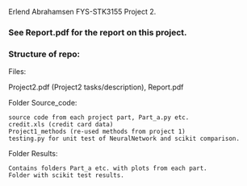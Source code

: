 Erlend Abrahamsen FYS-STK3155 Project 2.
### See Report.pdf for the report on this project. ###

### Structure of repo: ###
Files:  
  
Project2.pdf (Project2 tasks/description), Report.pdf

Folder Source_code:  
  
	source code from each project part, Part_a.py etc.  
	credit.xls (credit card data)  
	Project1_methods (re-used methods from project 1)
	testing.py for unit test of NeuralNetwork and scikit comparison.

Folder Results:  
  
	Contains folders Part_a etc. with plots from each part.
	Folder with scikit test results.

